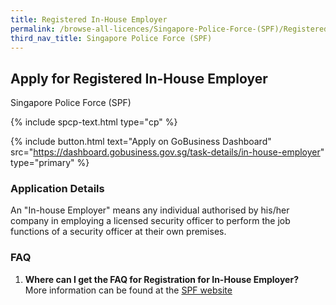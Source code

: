 ```yaml
---
title: Registered In-House Employer
permalink: /browse-all-licences/Singapore-Police-Force-(SPF)/Registered-In-House-Employer
third_nav_title: Singapore Police Force (SPF)
---
```


## Apply for Registered In-House Employer

Singapore Police Force (SPF)

{% include spcp-text.html type="cp" %}

{% include button.html text="Apply on GoBusiness Dashboard" src="https://dashboard.gobusiness.gov.sg/task-details/in-house-employer" type="primary" %}

<H3>Application Details</H3>

<p>An "In-house Employer" means any individual authorised by his/her company in employing a licensed security officer to perform the job functions of a security officer at their own premises.</p>

<h3>FAQ</h3>

<ol>
<li>
<strong>Where can I get the FAQ for Registration for In-House Employer?
</strong><br> 
More information can be found at the 
<a href="https://www.police.gov.sg/e-Services/Police-Licences/In-House-Employers" target="_blank" rel="noopener">SPF website</a>
</li>
</ol>

